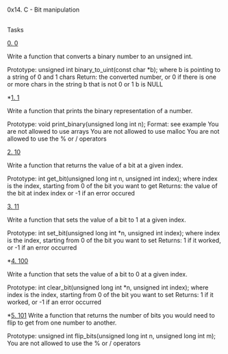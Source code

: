 #
0x14. C - Bit manipulation

##
Tasks

[0. 0](https://github.com/Menzy/alx-low_level_programming/blob/master/0x14-bit_manipulation/0-binary_to_uint.c)

Write a function that converts a binary number to an unsigned int.

Prototype: unsigned int binary_to_uint(const char *b);
where b is pointing to a string of 0 and 1 chars
Return: the converted number, or 0 if
there is one or more chars in the string b that is not 0 or 1
b is NULL

*[1. 1](https://github.com/Menzy/alx-low_level_programming/blob/master/0x14-bit_manipulation/1-print_binary.c)

Write a function that prints the binary representation of a number.

Prototype: void print_binary(unsigned long int n);
Format: see example
You are not allowed to use arrays
You are not allowed to use malloc
You are not allowed to use the % or / operators

[2. 10](https://github.com/Menzy/alx-low_level_programming/blob/master/0x14-bit_manipulation/2-get_bit.c)

Write a function that returns the value of a bit at a given index.

Prototype: int get_bit(unsigned long int n, unsigned int index);
where index is the index, starting from 0 of the bit you want to get
Returns: the value of the bit at index index or -1 if an error occured

[3. 11](https://github.com/Menzy/alx-low_level_programming/blob/master/0x14-bit_manipulation/3-set_bit.c)

Write a function that sets the value of a bit to 1 at a given index.

Prototype: int set_bit(unsigned long int *n, unsigned int index);
where index is the index, starting from 0 of the bit you want to set
Returns: 1 if it worked, or -1 if an error occurred

*[4. 100](https://github.com/Menzy/alx-low_level_programming/blob/master/0x14-bit_manipulation/4-clear_bit.c)

Write a function that sets the value of a bit to 0 at a given index.

Prototype: int clear_bit(unsigned long int *n, unsigned int index);
where index is the index, starting from 0 of the bit you want to set
Returns: 1 if it worked, or -1 if an error occurred

*[5. 101](https://github.com/Menzy/alx-low_level_programming/blob/master/0x14-bit_manipulation/5-flip_bits.c)
Write a function that returns the number of bits you would need to flip to get from one number to another.

Prototype: unsigned int flip_bits(unsigned long int n, unsigned long int m);
You are not allowed to use the % or / operators
